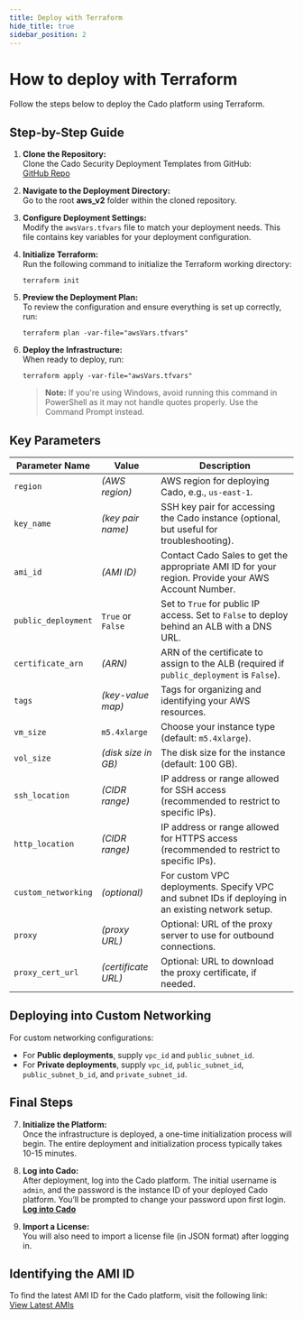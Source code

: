 ```yaml
---
title: Deploy with Terraform
hide_title: true
sidebar_position: 2
---
```


# How to deploy with Terraform

Follow the steps below to deploy the Cado platform using Terraform.

## Step-by-Step Guide

1. **Clone the Repository:**  
   Clone the Cado Security Deployment Templates from GitHub:  
   [GitHub Repo](https://github.com/cado-security/Deployment-Templates/tree/main)
   
2. **Navigate to the Deployment Directory:**  
   Go to the root **aws_v2** folder within the cloned repository.

3. **Configure Deployment Settings:**  
   Modify the `awsVars.tfvars` file to match your deployment needs. This file contains key variables for your deployment configuration.

4. **Initialize Terraform:**  
   Run the following command to initialize the Terraform working directory:  
   ```
   terraform init
   ```

5. **Preview the Deployment Plan:**  
   To review the configuration and ensure everything is set up correctly, run:  
   ```
   terraform plan -var-file="awsVars.tfvars"
   ```

6. **Deploy the Infrastructure:**  
   When ready to deploy, run:  
   ```
   terraform apply -var-file="awsVars.tfvars"
   ```

   > **Note:** If you're using Windows, avoid running this command in PowerShell as it may not handle quotes properly. Use the Command Prompt instead.

## Key Parameters

| Parameter Name       | Value                        | Description                                                                                          |
| -------------------- | ---------------------------- | ---------------------------------------------------------------------------------------------------- |
| `region`             | *(AWS region)*               | AWS region for deploying Cado, e.g., `us-east-1`.                                                     |
| `key_name`           | *(key pair name)*            | SSH key pair for accessing the Cado instance (optional, but useful for troubleshooting).               |
| `ami_id`             | *(AMI ID)*                   | Contact Cado Sales to get the appropriate AMI ID for your region. Provide your AWS Account Number.     |
| `public_deployment`  | `True` or `False`            | Set to `True` for public IP access. Set to `False` to deploy behind an ALB with a DNS URL.             |
| `certificate_arn`    | *(ARN)*                      | ARN of the certificate to assign to the ALB (required if `public_deployment` is `False`).              |
| `tags`               | *(key-value map)*            | Tags for organizing and identifying your AWS resources.                                                |
| `vm_size`            | `m5.4xlarge`                 | Choose your instance type (default: `m5.4xlarge`).                                                     |
| `vol_size`           | *(disk size in GB)*          | The disk size for the instance (default: 100 GB).                                                      |
| `ssh_location`       | *(CIDR range)*               | IP address or range allowed for SSH access (recommended to restrict to specific IPs).                  |
| `http_location`      | *(CIDR range)*               | IP address or range allowed for HTTPS access (recommended to restrict to specific IPs).                |
| `custom_networking`  | *(optional)*                 | For custom VPC deployments. Specify VPC and subnet IDs if deploying in an existing network setup.      |
| `proxy`              | *(proxy URL)*                | Optional: URL of the proxy server to use for outbound connections.                                     |
| `proxy_cert_url`     | *(certificate URL)*          | Optional: URL to download the proxy certificate, if needed.                                            |

## Deploying into Custom Networking

For custom networking configurations:

- For **Public deployments**, supply `vpc_id` and `public_subnet_id`.
- For **Private deployments**, supply `vpc_id`, `public_subnet_id`, `public_subnet_b_id`, and `private_subnet_id`.

## Final Steps

7. **Initialize the Platform:**  
   Once the infrastructure is deployed, a one-time initialization process will begin. The entire deployment and initialization process typically takes 10-15 minutes.

8. **Log into Cado:**  
   After deployment, log into the Cado platform. The initial username is `admin`, and the password is the instance ID of your deployed Cado platform. You’ll be prompted to change your password upon first login.  
   **[Log into Cado](/cado/deploy/logging-in)**

9. **Import a License:**  
   You will also need to import a license file (in JSON format) after logging in.

## Identifying the AMI ID

To find the latest AMI ID for the Cado platform, visit the following link:  
[View Latest AMIs](https://cado-public.s3.amazonaws.com/cado_updates_json_v2.json)